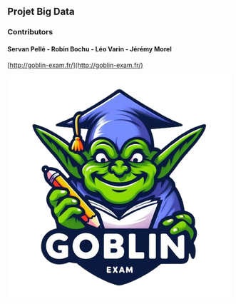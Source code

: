 ## Projet Big Data

### Contributors

#### Servan Pellé - Robin Bochu - Léo Varin - Jérémy Morel

[http://goblin-exam.fr/](http://goblin-exam.fr/)

![alt text](https://github.com/JeremyM2000/BigDataProject/blob/master/app/static/img/GoblinExamLogo.png)
